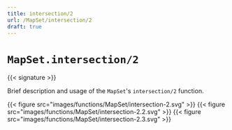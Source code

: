 ```yaml
---
title: intersection/2
url: /MapSet/intersection/2
draft: true
---
```


# `MapSet.intersection/2`

{{< signature >}}

Brief description and usage of the `MapSet`'s `intersection/2` function.

{{< figure src="images/functions/MapSet/intersection-2.svg" >}}
{{< figure src="images/functions/MapSet/intersection-2.2.svg" >}}
{{< figure src="images/functions/MapSet/intersection-2.3.svg" >}}
